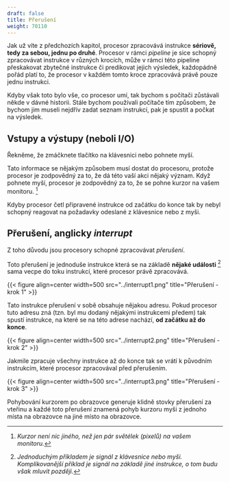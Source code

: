 ```yaml
---
draft: false
title: Přerušení
weight: 70110
---
```


Jak už víte z předchozích kapitol, procesor zpracovává instrukce **sériově, tedy za sebou, jednu po druhé**. Procesor v rámci *pipeline* je sice schopný zpracovávat instrukce v různých krocích, může v rámci této pipeline přeskakovat zbytečné instrukce či predikovat jejich výsledek, každopádně pořád platí to, že procesor v každém tomto kroce zpracovává právě pouze jednu instrukci.

Kdyby však toto bylo vše, co procesor umí, tak bychom s počítači zůstávali někde v dávné historii. Stále bychom používali počítače tím způsobem, že bychom jim museli nejdřív zadat seznam instrukcí, pak je spustit a počkat na výsledek.

## Vstupy a výstupy (neboli I/O)

Řekněme, že zmáčknete tlačítko na klávesnici nebo pohnete myší.

Tato informace se nějakým způsobem musí dostat do procesoru, protože procesor je zodpovědný za to, že dá této vaší akci nějaký význam. Když pohnete myší, procesor je zodpovědný za to, že se pohne kurzor na vašem monitoru. [^s]

Kdyby procesor četl připravené instrukce od začátku do konce tak by nebyl schopný reagovat na požadavky odeslané z klávesnice nebo z myši.

## Přerušení, anglicky *interrupt*

Z toho důvodu jsou procesory schopné zpracovávat *přerušení*.

Toto přerušení je jednoduše instrukce která se na základě **nějaké události** [^n] sama vecpe do toku instrukcí, které procesor právě zpracovává.


{{< figure align=center width=500 src="../interrupt1.png" title="Přerušení - krok 1" >}}

Tato instrukce přerušení v sobě obsahuje nějakou adresu. Pokud procesor tuto adresu zná (tzn. byl mu dodaný nějakými instrukcemi předem) tak spustí instrukce, na které se na této adrese nachází, **od začátku až do konce**. 

{{< figure align=center width=500 src="../interrupt2.png" title="Přerušení - krok 2" >}}

Jakmile zpracuje všechny instrukce až do konce tak se vrátí k původním instrukcím, které procesor zpracovával před přerušením. 

{{< figure align=center width=500 src="../interrupt3.png" title="Přerušení - krok 3" >}}

Pohybování kurzorem po obrazovce generuje klidně stovky přerušení za vteřinu a každé toto přerušení znamená pohyb kurzoru myši z jednoho místa na obrazovce na jiné místo na obrazovce.

[^s]: *Kurzor není nic jiného, než jen pár světélek (pixelů) na vašem monitoru.*
[^n]: *Jednoduchým příkladem je signál z klávesnice nebo myši. Komplikovanější příklad je signál na základě jiné instrukce, o tom budu však mluvit později.* 
